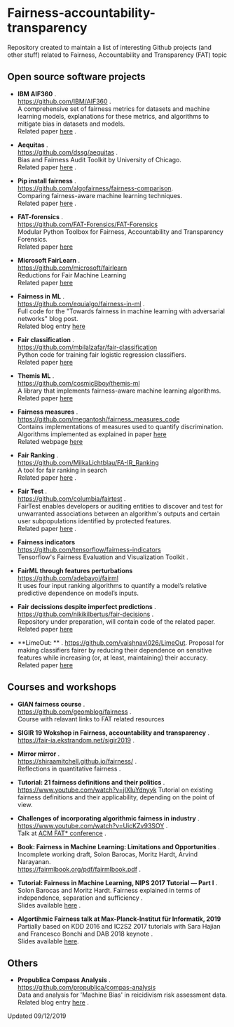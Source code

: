 # Fairness-accountability-transparency
Repository created to maintain a list of interesting Github projects (and other stuff) related to Fairness, Accountability and Transparency (FAT) topic


## Open source software projects
* **IBM AIF360** .   
   https://github.com/IBM/AIF360 .  
   A comprehensive set of fairness metrics for datasets and machine learning models, explanations for these metrics, and algorithms to mitigate bias in datasets and models.   
   Related paper [here](https://arxiv.org/abs/1810.01943) .  

* **Aequitas** .  
   https://github.com/dssg/aequitas .  
   Bias and Fairness Audit Toolkit by University of Chicago.   
   Related paper [here](https://arxiv.org/abs/1811.05577) .  

* **Pip install fairness** .      
   https://github.com/algofairness/fairness-comparison.      
   Comparing fairness-aware machine learning techniques.   
   Related paper [here](https://arxiv.org/abs/1802.04422) .     

* **FAT-forensics** .      
   https://github.com/FAT-Forensics/FAT-Forensics   
   Modular Python Toolbox for Fairness, Accountability and Transparency Forensics.   
   Related paper [here](https://arxiv.org/abs/1909.05167)   
   
 
* **Microsoft FairLearn** .      
   https://github.com/microsoft/fairlearn   
   Reductions for Fair Machine Learning   
   Related paper [here](https://arxiv.org/abs/1803.02453)   
   
   
* **Fairness in ML** .  
   https://github.com/equialgo/fairness-in-ml .  
   Full code for the "Towards fairness in machine learning with adversarial networks" blog post.   
   Related blog entry [here](https://blog.godatadriven.com/fairness-in-ml)       
   

* **Fair classification** .  
   https://github.com/mbilalzafar/fair-classification   
   Python code for training fair logistic regression classifiers.   
   Related paper [here](https://arxiv.org/abs/1507.05259)   
   
  
 * **Themis ML** .  
   https://github.com/cosmicBboy/themis-ml   
   A library that implements fairness-aware machine learning algorithms.   
   Related paper [here](https://github.com/cosmicBboy/themis-ml/blob/master/paper/main.pdf)   
   
* **Fairness measures** .  
   https://github.com/megantosh/fairness_measures_code   
   Contains implementations of measures used to quantify discrimination.   
   Algorithms implemented as explained in paper [here](https://dl.acm.org/citation.cfm?id=3110662)   
   Related webpage [here](http://www.fairness-measures.org/Pages/Ranking)   

* **Fair Ranking** .  
   https://github.com/MilkaLichtblau/FA-IR_Ranking   
   A tool for fair ranking in search   
   Related paper [here](https://dl.acm.org/citation.cfm?doid=3132847.3132938) .  
   
* **Fair Test** .  
   https://github.com/columbia/fairtest .  
   FairTest enables developers or auditing entities to discover and test for unwarranted associations between an algorithm's outputs and certain user subpopulations identified by protected features.   
   Related paper [here](https://www.mhumbert.com/publications/eurosp17.pdf) .  
   
* **Fairness indicators**   
   https://github.com/tensorflow/fairness-indicators   
   Tensorflow's Fairness Evaluation and Visualization Toolkit .  
   
   
* **FairML through features perturbations**   
   https://github.com/adebayoj/fairml   
   It uses four input ranking algorithms to quantify a model’s relative predictive dependence on model’s inputs.   
   
* **Fair decissions despite imperfect predictions** .  
   https://github.com/nikikilbertus/fair-decisions .  
   Repository under preparation, will contain code of the related paper.    
   Related paper [here](https://arxiv.org/pdf/1902.02979.pdf)
   
* **LimeOut: **  .
   https://github.com/vaishnavi026/LimeOut. 
   Proposal for making classifiers fairer by reducing their dependence on sensitive features while increasing (or, at least, maintaining) their accuracy.
   Related paper [here](https://arxiv.org/pdf/2006.10531v1.pdf)
   

## Courses and workshops
* **GIAN fairness course** .  
   https://github.com/geomblog/fairness .        
   Course with relavant links to FAT related resources   
   
* **SIGIR 19 Wokshop in Fairness, accountability and transparency** .  
   https://fair-ia.ekstrandom.net/sigir2019 .     
   
* **Mirror mirror** .  
   https://shiraamitchell.github.io/fairness/ .        
   Reflections in quantitative fairness .    
   
* **Tutorial: 21 fairness definitions and their politics** .   
    https://www.youtube.com/watch?v=jIXIuYdnyyk
    Tutorial on existing fairness definitions and their applicability, depending on the point of view.  

   
* **Challenges of incorporating algorithmic fairness in industry** .   
   https://www.youtube.com/watch?v=UicKZv93SOY .  
   Talk at [ACM FAT* conference](https://fatconference.org/) .  
   

* **Book: Fairness in Machine Learning: Limitations and Opportunities** .  
   Incomplete working draft, Solon Barocas, Moritz Hardt, Arvind Narayanan.   
   https://fairmlbook.org/pdf/fairmlbook.pdf .  
   
* **Tutorial: Fairness in Machine Learning, NIPS 2017 Tutorial — Part I** .   
   Solon Barocas and Moritz Hardt. Fairness explained in terms of independence, separation and sufficiency .     
   Slides available [here](https://mrtz.org/nips17/#/) .  
   
* **Algortihmic Fairness talk at Max-Planck-Institut für Informatik, 2019**
   Partially based on KDD 2016 and IC2S2 2017 tutorials with Sara Hajian and Francesco Bonchi and DAB 2018 keynote .  
   Slides available [here](https://docs.google.com/presentation/d/1BFhnOV0R9qXkKPqsYt-qntyVkjXxz3JTOm7BIp6vIAw/edit#slide=id.g5222390d14_0_0). 


## Others
* **Propublica Compass Analysis** .  
   https://github.com/propublica/compas-analysis   
   Data and analysis for 'Machine Bias' in reicidivism risk assessment data.      
   Related blog entry [here](https://www.propublica.org/article/how-we-analyzed-the-compas-recidivism-algorithm) .       
   





Updated 09/12/2019
